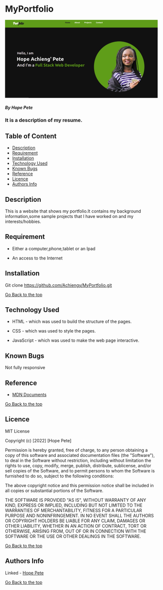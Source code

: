 # MyPortfolio
<img src="./Images/landing.png">

##### By Hope Pete
### It is a description of my resume.

## Table of Content

+ [Description](#description)
+ [Requirement](#requirement)
+ [Installation](#installation)
+ [Technology Used](#technology-used)
+ [Known Bugs](#known-bugs)
+ [Reference](#reference)
+ [Licence](#licence)
+ [Authors Info](#author-Info)

## Description
<p>This is  a website that shows my portfolio.It contains my  background information,some sample projects that I have worked on and my interests/hobbies.</p>


## Requirement

* Either a computer,phone,tablet or an Ipad

* An access to the Internet

## Installation
Git clone https://github.com/Achiengy/MyPortfolio.git

[Go Back to the top](#portfolio)
## Technology Used
* HTML - which was used to build the structure of the pages.

* CSS - which was used to style the pages.

* JavaScript - which was used to make the web page interactive.

## Known Bugs
Not fully responsive

## Reference
* <a href="https://developer.mozilla.org/en-US/">MDN Documents</a>

[Go Back to the top](#portfolio)

## Licence

MIT License

Copyright (c) [2022] [Hope Pete]

Permission is hereby granted, free of charge, to any person obtaining a copy
of this software and associated documentation files (the "Software"), to deal
in the Software without restriction, including without limitation the rights
to use, copy, modify, merge, publish, distribute, sublicense, and/or sell
copies of the Software, and to permit persons to whom the Software is
furnished to do so, subject to the following conditions:

The above copyright notice and this permission notice shall be included in all
copies or substantial portions of the Software.

THE SOFTWARE IS PROVIDED "AS IS", WITHOUT WARRANTY OF ANY KIND, EXPRESS OR
IMPLIED, INCLUDING BUT NOT LIMITED TO THE WARRANTIES OF MERCHANTABILITY,
FITNESS FOR A PARTICULAR PURPOSE AND NONINFRINGEMENT. IN NO EVENT SHALL THE
AUTHORS OR COPYRIGHT HOLDERS BE LIABLE FOR ANY CLAIM, DAMAGES OR OTHER
LIABILITY, WHETHER IN AN ACTION OF CONTRACT, TORT OR OTHERWISE, ARISING FROM,
OUT OF OR IN CONNECTION WITH THE SOFTWARE OR THE USE OR OTHER DEALINGS IN THE
SOFTWARE.

[Go Back to the top](#portfolio)

## Authors Info

Linked - [Hope Pete](https://www.linkedin.com/public-profile/settings?trk=d_flagship3_profile_self_view_public_profile&lipi=urn%3Ali%3Apage%3Ad_flagship3_profile_self_edit_contact_info%3Bm11EDIJVSQu29ovQ2888fA%3D%3D)

[Go Back to the top](#portfolio)

